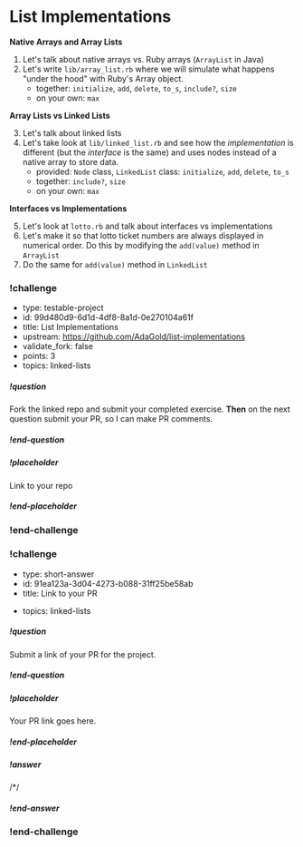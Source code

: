 # List Implementations

**Native Arrays and Array Lists**

  1. Let's talk about native arrays vs. Ruby arrays (`ArrayList` in Java)
  2. Let's write `lib/array_list.rb` where we will simulate what happens "under the hood" with Ruby's Array object.
      - together: `initialize`, `add`, `delete`, `to_s`, `include?`, `size`
      - on your own: `max`

**Array Lists vs Linked Lists**

  3. Let's talk about linked lists
  4. Let's take look at `lib/linked_list.rb` and see how the _implementation_ is different (but the _interface_ is the same) and uses nodes instead of a native array to store data.
      - provided: `Node` class, `LinkedList` class: `initialize`, `add`, `delete`, `to_s`
      - together: `include?`, `size`
      - on your own: `max`

**Interfaces vs Implementations**

  5. Let's look at `lotto.rb` and talk about interfaces vs implementations
  6. Let's make it so that lotto ticket numbers are always displayed in numerical order. Do this by modifying the `add(value)` method in `ArrayList`
  7. Do the same for `add(value)` method in `LinkedList`

<!-- >>>>>>>>>>>>>>>>>>>>>> BEGIN CHALLENGE >>>>>>>>>>>>>>>>>>>>>> -->
<!-- Replace everything in square brackets [] and remove brackets  -->

### !challenge

* type: testable-project
* id: 99d480d9-6d1d-4df8-8a1d-0e270104a61f
* title: List Implementations
* upstream: https://github.com/AdaGold/list-implementations
* validate_fork: false
* points: 3
* topics: linked-lists

##### !question

Fork the linked repo and submit your completed exercise.  **Then** on the next question submit your PR, so I can make PR comments.

##### !end-question

##### !placeholder

Link to your repo

##### !end-placeholder

<!-- other optional sections -->
<!-- !hint - !end-hint (markdown, users can see after a failed attempt) -->
<!-- !rubric - !end-rubric (markdown, instructors can see while scoring a checkpoint) -->
<!-- !explanation - !end-explanation (markdown, students can see after answering correctly) -->

### !end-challenge

<!-- ======================= END CHALLENGE ======================= -->

<!-- >>>>>>>>>>>>>>>>>>>>>> BEGIN CHALLENGE >>>>>>>>>>>>>>>>>>>>>> -->
<!-- Replace everything in square brackets [] and remove brackets  -->

### !challenge

* type: short-answer
* id: 91ea123a-3d04-4273-b088-31ff25be58ab
* title: Link to your PR
<!-- * points: [1] (optional, the number of points for scoring as a checkpoint) -->
* topics: linked-lists

##### !question

Submit a link of your PR for the project.

##### !end-question

##### !placeholder

Your PR link goes here.

##### !end-placeholder

##### !answer

/*/

##### !end-answer

<!-- other optional sections -->
<!-- !hint - !end-hint (markdown, users can see after a failed attempt) -->
<!-- !rubric - !end-rubric (markdown, instructors can see while scoring a checkpoint) -->
<!-- !explanation - !end-explanation (markdown, students can see after answering correctly) -->

### !end-challenge

<!-- ======================= END CHALLENGE ======================= -->